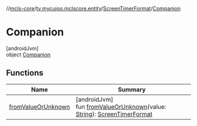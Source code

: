 //[mcls-core](../../../../index.md)/[tv.mycujoo.mclscore.entity](../../index.md)/[ScreenTimerFormat](../index.md)/[Companion](index.md)

# Companion

[androidJvm]\
object [Companion](index.md)

## Functions

| Name | Summary |
|---|---|
| [fromValueOrUnknown](from-value-or-unknown.md) | [androidJvm]<br>fun [fromValueOrUnknown](from-value-or-unknown.md)(value: [String](https://kotlinlang.org/api/latest/jvm/stdlib/kotlin/-string/index.html)): [ScreenTimerFormat](../index.md) |
